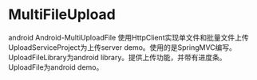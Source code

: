 # MultiFileUpload
android
Android-MultiUploadFile 
使用HttpClient实现单文件和批量文件上传
<br/>
UploadServiceProject为上传server demo。使用的是SpringMVC编写。<br/>
UploadFileLibrary为android library。提供上传功能，并带有进度条。<br/>
UploadFile为android demo。<br/>
